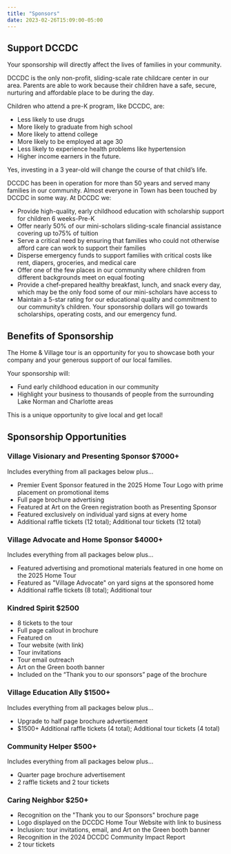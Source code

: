 ```yaml
---
title: "Sponsors"
date: 2023-02-26T15:09:00-05:00
---
```


## Support DCCDC

Your sponsorship will directly affect the lives of families in your community.

DCCDC is the only non-profit, sliding-scale rate childcare center in our area. Parents
are able to work because their children have a safe, secure, nurturing and affordable
place to be during the day.

Children who attend a pre-K program, like DCCDC, are:

* Less likely to use drugs
* More likely to graduate from high school
* More likely to attend college
* More likely to be employed at age 30
* Less likely to experience health problems like hypertension
* Higher income earners in the future.

Yes, investing in a 3 year-old will change the course of that child’s life.

DCCDC has been in operation for more than 50 years and served many families in our
community. Almost everyone in Town has been touched by DCCDC in some way.
At DCCDC we:

* Provide high-quality, early childhood education with scholarship support for children
6 weeks-Pre-K
* Offer nearly 50% of our mini-scholars sliding-scale financial assistance covering up
to75% of tuition
* Serve a critical need by ensuring that families who could not otherwise afford care
can work to support their families
* Disperse emergency funds to support families with critical costs like rent, diapers,
groceries, and medical care
* Offer one of the few places in our community where children from different
backgrounds meet on equal footing
* Provide a chef-prepared healthy breakfast, lunch, and snack every day, which may be
the only food some of our mini-scholars have access to
* Maintain a 5-star rating for our educational quality and commitment to our
community’s children.
Your sponsorship dollars will go towards scholarships, operating costs, and our
emergency fund.

## Benefits of Sponsorship

The Home & Village tour is an opportunity for you to showcase both your
company and your generous support of our local families.

Your sponsorship will:

* Fund early childhood education in our community
* Highlight your business to thousands of people from the surrounding Lake Norman
and Charlotte areas

This is a unique opportunity to give local and get local!

## Sponsorship Opportunities

### Village Visionary and Presenting Sponsor **$7000+**

Includes everything from all packages below plus...
* Premier Event Sponsor featured in the 2025 Home Tour Logo with prime placement on promotional items
* Full page brochure advertising
* Featured at Art on the Green registration booth as Presenting Sponsor
* Featured exclusively on individual yard signs at every home
* Additional raffle tickets (12 total); Additional tour tickets (12 total)

### Village Advocate and Home Sponsor **$4000+**

Includes everything from all packages below plus...
* Featured advertising and promotional materials featured in one home on the 2025 Home Tour
* Featured as "Village Advocate" on yard signs at the sponsored home
* Additional raffle tickets (8 total); Additional tour

### Kindred Spirit **$2500**

* 8 tickets to the tour
* Full page callout in brochure
* Featured on
* Tour website (with link)
* Tour invitations
* Tour email outreach
* Art on the Green booth banner
* Included on the “Thank you to our sponsors” page of the brochure

### Village Education Ally **$1500+**

Includes everything from all packages below plus...
* Upgrade to half page brochure advertisement
* $1500+ Additional raffle tickets (4 total); Additional tour tickets (4 total)

### Community Helper **$500+**

Includes everything from all packages below plus...

* Quarter page brochure advertisement
* 2 raffle tickets and 2 tour tickets

### Caring Neighbor **$250+**

* Recognition on the "Thank you to our Sponsors" brochure page
* Logo displayed on the DCCDC Home Tour Website with link to business
* Inclusion: tour invitations, email, and Art on the Green booth banner
* Recognition in the 2024 DCCDC Community Impact Report
* 2 tour tickets

